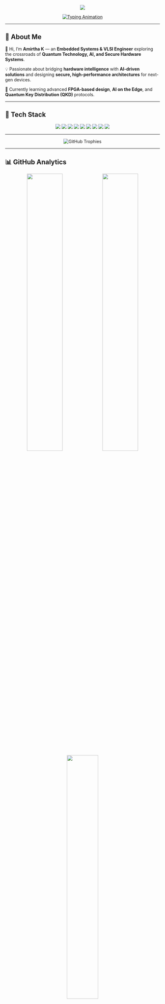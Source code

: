 <!-- Banner -->
<p align="center">
  <img src="https://capsule-render.vercel.app/api?type=waving&color=gradient&height=200&text=Hey!!%20I'm%20Amirtha👋&fontAlignY=35&fontSize=45&desc=Embedded%20Engineer%20|%20VLSI%20|%20Quantum-AI%20Explorer&descAlignY=55&animation=twinkling" />
</p>

<!-- Typing Animation -->
<p align="center">
  <a href="https://git.io/typing-svg">
    <img src="https://readme-typing-svg.demolab.com?font=Fira+Code&size=22&duration=3000&pause=800&color=FF1493&center=true&vCenter=true&width=600&lines=Embedded+Engineer+in+Progress;VLSI+%7C+AI+%7C+Quantum+Tech;Innovating+through+Hardware+%26+AI;Building+Future-Ready+Tech!" alt="Typing Animation">
  </a>
</p>

---

## 🌟 About Me

👋 Hi, I’m **Amirtha K** — an **Embedded Systems & VLSI Engineer** exploring the crossroads of **Quantum Technology, AI, and Secure Hardware Systems**.

💡 Passionate about bridging **hardware intelligence** with **AI-driven solutions** and designing **secure, high-performance architectures** for next-gen devices.

🚀 Currently learning advanced **FPGA-based design**, **AI on the Edge**, and **Quantum Key Distribution (QKD)** protocols.

---

## 🧠 Tech Stack

<p align="center">
  <img src="https://img.shields.io/badge/Python-3776AB?logo=python&logoColor=white&style=for-the-badge" />
  <img src="https://img.shields.io/badge/C%20%26%20C++-00599C?logo=cplusplus&logoColor=white&style=for-the-badge" />
  <img src="https://img.shields.io/badge/Embedded%20C-2E8B57?style=for-the-badge&logo=c" />
  <img src="https://img.shields.io/badge/ESP32-orange?logo=espressif&style=for-the-badge" />
  <img src="https://img.shields.io/badge/VHDL-800080?style=for-the-badge" />
  <img src="https://img.shields.io/badge/FPGA-143?logo=xilinx&style=for-the-badge&logoColor=white" />
  <img src="https://img.shields.io/badge/Quantum%20AI-black?style=for-the-badge&logo=quantconnect" />
  <img src="https://img.shields.io/badge/Qiskit-6929C4?logo=qiskit&logoColor=white&style=for-the-badge" />
  <img src="https://img.shields.io/badge/MATLAB-EF4F06?logo=mathworks&style=for-the-badge&logoColor=white" />
</p>

---

<p align="center">
  <img src="https://github-profile-trophy.vercel.app/?username=Amirtha941&theme=radical&margin-w=15&no-frame=true" alt="GitHub Trophies" />
</p>

---

## 📊 GitHub Analytics

<p align="center">
  <img src="https://github-readme-streak-stats.herokuapp.com?user=Amirtha941&theme=radical&hide_border=true&border_radius=10" width="48%" />
  <img src="https://github-readme-stats.vercel.app/api?username=Amirtha941&show_icons=true&theme=radical&hide_border=true&border_radius=10" width="48%" />
</p>

<p align="center">
  <img src="https://github-readme-stats.vercel.app/api/top-langs/?username=Amirtha941&layout=compact&theme=radical&hide_border=true&border_radius=10" width="45%" />
</p>

---

## 🌈 Fun Section

<p align="center">
  <img src="https://github-readme-activity-graph.vercel.app/graph?username=Amirtha941&theme=tokyo-night&hide_border=true&area=true" alt="Contribution Graph" />
</p>

---

## 🪄 Tools & Platforms

<p align="center">
  <img src="https://img.shields.io/badge/GitHub-181717?logo=github&style=for-the-badge" />
  <img src="https://img.shields.io/badge/Linux-FCC624?logo=linux&style=for-the-badge" />
  <img src="https://img.shields.io/badge/Arduino-00979D?logo=arduino&style=for-the-badge" />
  <img src="https://img.shields.io/badge/VS%20Code-007ACC?logo=visualstudiocode&style=for-the-badge" />
  <img src="https://img.shields.io/badge/Jupyter-F37626?logo=jupyter&style=for-the-badge" />
  <img src="https://img.shields.io/badge/ModelSim-0080FF?style=for-the-badge" />
  <img src="https://img.shields.io/badge/Proteus-3D8BFF?style=for-the-badge" />
</p>

---

## 💬 Let's Connect!

<p align="center">
  <a href="https://www.linkedin.com/in/amirtha-k-1887b5256/">
    <img src="https://img.shields.io/badge/LinkedIn-0077B5?logo=linkedin&style=for-the-badge" />
  </a>
  <a href="https://github.com/Amirtha941">
    <img src="https://img.shields.io/badge/GitHub-181717?logo=github&style=for-the-badge" />
  </a>
  <a href="mailto:amirthak2004@gmail.com">
    <img src="https://img.shields.io/badge/Email-D14836?logo=gmail&style=for-the-badge" />
  </a>
  <a href="https://Amirtha941.vercel.app">
    <img src="https://img.shields.io/badge/Portfolio-FF007F?logo=vercel&style=for-the-badge" />
  </a>
</p>

---

<p align="center">
  <img src="https://capsule-render.vercel.app/api?type=waving&color=gradient&height=120&section=footer" />
</p>
